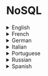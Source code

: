 # NoSQL

<details>
  <summary>English</summary>
  
  ### Materials
- [Search Data Management](https://searchdatamanagement.techtarget.com/definition/NoSQL-Not-Only-SQL)
- [NoSQL](https://en.wikipedia.org/wiki/NoSQL)
- [Mongodb](https://www.mongodb.com/nosql-explained)
- [Amazon](https://aws.amazon.com/nosql/)
- [Couchbase](https://www.couchbase.com/resources/why-nosql)
- [Basho](http://basho.com/resources/nosql-databases/)
- [What is Nosql](https://academy.datastax.com/planet-cassandra/what-is-nosql)
- [Geeks for Geeks](https://www.geeksforgeeks.org/introduction-to-nosql/)
- [Digital Ocean Tutorials](https://www.digitalocean.com/community/tags/nosql?type=tutorials)
- [Fullstackpython](https://www.fullstackpython.com/no-sql-datastore.html)
- [Nosql Overview](https://www.thoughtworks.com/insights/blog/nosql-databases-overview)
- [Nosql Databases](https://hackolade.com/nosqldb.html)
- [Simplilearn](https://www.simplilearn.com/introduction-to-nosql-databases-tutorial-video)
- [W3resource](https://www.w3resource.com/mongodb/nosql.php)
- [Guru99](https://www.guru99.com/nosql-tutorial.html)
- [Javatpoint](https://www.javatpoint.com/nosql-databases)
- [Tutorialspoint Mongodb](https://www.tutorialspoint.com/mongodb/)
- [Mongodb and Python](https://realpython.com/introduction-to-mongodb-and-python/)
- [Introduction to NoSQL and MongoDB](http://www.ccs.neu.edu/home/kathleen/classes/cs3200/20-NoSQLMongoDB.pdf)
- [NoSQL DBs](https://pdfs.semanticscholar.org/773e/9e98d42f395864baecf6e87a9c7ded1f36e6.pdf)
- [An Introduction to NoSQL Databases](http://pages.di.unipi.it/turini/Basi%20di%20Dati/Slides/11.NoSQL-slides.pdf)
- [NoSQL Dbases](https://circabc.europa.eu/sd/a/51c3ae57-204a-430d-afe7-d0e827c7df0a/Day%202-01-NoSQL%20DB.pdf)
- [NoSQL Greg Burd](https://www.usenix.org/legacy/publications/login/2011-10/openpdfs/Burd.pdf)
- [Intro to NoSQL](http://user.it.uu.se/~torer/kurser/dbt/NoSQLDatabases.pdf)
- [NoSQL DB Technologies](https://core.ac.uk/download/pdf/55333675.pdf)
- [An Introduction to NoSQL Databases](https://www.youtube.com/watch?v=uD3p_rZPBUQ)
- [SQL vs NoSQL](https://www.youtube.com/watch?v=ZS_kXvOeQ5Y)
- [Introduction to NoSQL](https://www.youtube.com/watch?v=qI_g07C_Q5I)
- [MongoDB in 30 Minutes](https://www.youtube.com/watch?v=pWbMrx5rVBE)
- [NoSQL and JSON](https://www.youtube.com/watch?v=-D3dmMfQ9p0)
- [MongoDB Tutorial](https://www.youtube.com/watch?v=9OPP_1eAENg&amp;list=PL4cUxeGkcC9jpvoYriLI0bY8DOgWZfi6u)
- [MongoDB Course](https://www.youtube.com/watch?v=vb8xZ-bvxbg&amp;list=PLLAZ4kZ9dFpOFJ9JcVW9u4PlSWO-VFoao)
</details>

<details>
  <summary>French</summary>
  
  ### Materials
- [OpenClassRooms](https://openclassrooms.com/fr/courses/4462426-maitrisez-les-bases-de-donnees-nosql)
- [Qu'est ce que le NoSQL](https://www.grafikart.fr/blog/sql-nosql)
- [NoSQL](https://www.labri.fr/perso/guibert/DocumentsEnseignement/NoSQL.pdf)
- [Introduction au NoSQL](https://stph.scenari-community.org/idl-bd/idl-nosql.pdf)
- [Les Bases de Données NoSQL](https://fc.isima.fr/~lacomme/NoSQL/chapitre_gratuit/chapitre3_apres_fusion.pdf)
</details>

<details>
  <summary>German</summary>
  
  ### Materials
- [DB-Engines](https://db-engines.com/de/article/NoSQL)
</details>

<details>
  <summary>Italian</summary>
  
  ### Materials
- [SQL e NoSQL](https://www.html.it/articoli/sql-e-nosql-a-documenti-il-confronto/)
- [Guida Mongodb](https://www.html.it/guide/guida-mongodb/)
- [Big Data con i Database NoSQL: un’introduzione pratica](https://www.rackone.it/big-data-con-database-nosql-unintroduzione-pratica/)
- [Politecnico di Milano](https://pdfs.semanticscholar.org/5bcf/9e6c1f787e9cfef2a805a0908dd34d324e41.pdf)
- [Database NoSQL](http://tesi.cab.unipd.it/44803/1/Tesi_DelPioluogoMatteo.pdf)
</details>

<details>
  <summary>Portuguese</summary>
  
  ### Materials
- [Introdução ao Banco de Dados NOSQL](https://www.devmedia.com.br/introducao-aos-bancos-de-dados-nosql/26044)
- [Banco de Dados Nosql](http://wiki.icmc.usp.br/images/1/18/SCC0542012017noSQL.pdf)
- [Caelum Blog](http://blog.caelum.com.br/bancos-de-dados-nao-relacionais-e-o-movimento-nosql/)
- [Nosql Visão Geral](https://imasters.com.br/banco-de-dados/bancos-de-dados-nosql-uma-visao-geral)
- [Mongodb Guia Básico](https://e-tinet.com/linux/mongodb/)
- [Apresentação NoSQL](http://www.pecs.uema.br/wp-content/uploads/2017/05/BDnoSQL.pdf)
- [Estudo NoSQL](http://bdm.unb.br/bitstream/10483/7927/1/2014_RodrigoCardosoAniceto_ReneFreireXavier.pdf)
- [SQL x NOSQL](http://www.cin.ufpe.br/~tg/2014-2/mapmf.pdf)
- [NoSQL uma Breve Introdução](http://cursos.unipampa.edu.br/cursos/engenhariadesoftware/files/2015/10/nosql-palestraSBC.pdf)
</details>

<details>
  <summary>Russian</summary>
  
  ### Materials
- [SQL vs NoSQL](https://tproger.ru/translations/sql-nosql-database-models/)
</details>

<details>
  <summary>Spanish</summary>
  
  ### Materials
- [Guía Definitiva](https://blog.pandorafms.org/es/bases-de-datos-nosql/)
- [Bases de Datos NOSQL](https://www.acens.com/wp-content/images/2014/02/bbdd-nosql-wp-acens.pdf)
- [Tesina de Licenciatura](http://sedici.unlp.edu.ar/bitstream/handle/10915/48085/Documento_completo__.pdf?sequence=1)
</details>
